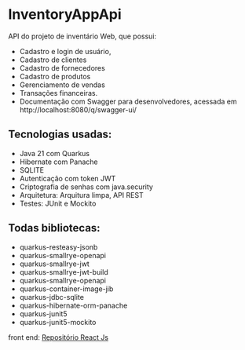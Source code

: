 # InventoryAppApi

API do projeto de inventário Web, que possui: 
 - Cadastro e login de usuário, 
 - Cadastro de clientes
 - Cadastro de fornecedores 
 - Cadastro de produtos
 - Gerenciamento de vendas
 - Transações financeiras.
 - Documentação com Swagger para desenvolvedores, acessada em http://localhost:8080/q/swagger-ui/

## Tecnologias usadas: 
- Java 21 com Quarkus
- Hibernate com Panache
- SQLITE
- Autenticação com token JWT
- Criptografia de senhas com java.security
- Arquitetura: Arquitura limpa, API REST
- Testes: JUnit e Mockito

## Todas bibliotecas:
- quarkus-resteasy-jsonb
- quarkus-smallrye-openapi
- quarkus-smallrye-jwt
- quarkus-smallrye-jwt-build
- quarkus-smallrye-openapi
- quarkus-container-image-jib
- quarkus-jdbc-sqlite
- quarkus-hibernate-orm-panache
- quarkus-junit5
- quarkus-junit5-mockito


front end: 
[Repositório React Js](https://github.com/gustavokra/inventarioweb)